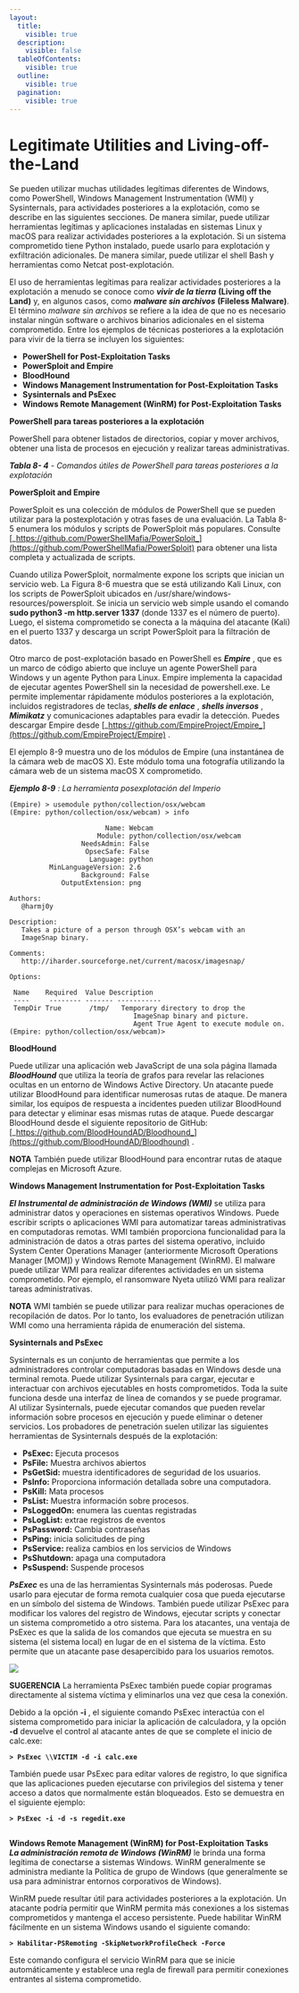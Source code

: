 ```yaml
---
layout:
  title:
    visible: true
  description:
    visible: false
  tableOfContents:
    visible: true
  outline:
    visible: true
  pagination:
    visible: true
---
```


# Legitimate Utilities and Living-off-the-Land

Se pueden utilizar muchas utilidades legítimas diferentes de Windows, como PowerShell, Windows Management Instrumentation (WMI) y Sysinternals, para actividades posteriores a la explotación, como se describe en las siguientes secciones. De manera similar, puede utilizar herramientas legítimas y aplicaciones instaladas en sistemas Linux y macOS para realizar actividades posteriores a la explotación. Si un sistema comprometido tiene Python instalado, puede usarlo para explotación y exfiltración adicionales. De manera similar, puede utilizar el shell Bash y herramientas como Netcat post-explotación.

El uso de herramientas legítimas para realizar actividades posteriores a la explotación a menudo se conoce como _**vivir de la tierra**_ **(Living off the Land)** y, en algunos casos, como _**malware sin archivos**_ **(Fileless Malware)**. El término _malware sin archivos_ se refiere a la idea de que no es necesario instalar ningún software o archivos binarios adicionales en el sistema comprometido. Entre los ejemplos de técnicas posteriores a la explotación para vivir de la tierra se incluyen los siguientes:

* **PowerShell for Post-Exploitation Tasks**
* **PowerSploit and Empire**
* **BloodHound**
* **Windows Management Instrumentation for Post-Exploitation Tasks**
* **Sysinternals and PsExec**
* **Windows Remote Management (WinRM) for Post-Exploitation Tasks**

**PowerShell para tareas posteriores a la explotación**

PowerShell para obtener listados de directorios, copiar y mover archivos, obtener una lista de procesos en ejecución y realizar tareas administrativas.

_**Tabla 8- 4**_ _- Comandos útiles de PowerShell para tareas posteriores a la explotación_

**PowerSploit and Empire**

PowerSploit es una colección de módulos de PowerShell que se pueden utilizar para la postexplotación y otras fases de una evaluación. La Tabla 8-5 enumera los módulos y scripts de PowerSploit más populares. Consulte [_https://github.com/PowerShellMafia/PowerSploit_](https://github.com/PowerShellMafia/PowerSploit) para obtener una lista completa y actualizada de scripts.

Cuando utiliza PowerSploit, normalmente expone los scripts que inician un servicio web. La Figura 8-6 muestra que se está utilizando Kali Linux, con los scripts de PowerSploit ubicados en /usr/share/windows-resources/powersploit. Se inicia un servicio web simple usando el comando **sudo python3 -m http.server 1337** (donde 1337 es el número de puerto). Luego, el sistema comprometido se conecta a la máquina del atacante (Kali) en el puerto 1337 y descarga un script PowerSploit para la filtración de datos.

Otro marco de post-explotación basado en PowerShell es _**Empire**_ , que es un marco de código abierto que incluye un agente PowerShell para Windows y un agente Python para Linux. Empire implementa la capacidad de ejecutar agentes PowerShell sin la necesidad de powershell.exe. Le permite implementar rápidamente módulos posteriores a la explotación, incluidos registradores de teclas, _**shells de enlace**_ , _**shells inversos**_ , _**Mimikatz**_ y comunicaciones adaptables para evadir la detección. Puedes descargar Empire desde [_https://github.com/EmpireProject/Empire_](https://github.com/EmpireProject/Empire) .

El ejemplo 8-9 muestra uno de los módulos de Empire (una instantánea de la cámara web de macOS X). Este módulo toma una fotografía utilizando la cámara web de un sistema macOS X comprometido.

_**Ejemplo 8-9**_ _: La herramienta posexplotación del Imperio_

```
(Empire) > usemodule python/collection/osx/webcam
(Empire: python/collection/osx/webcam) > info

                        Name: Webcam
                      Module: python/collection/osx/webcam
                  NeedsAdmin: False
                   OpsecSafe: False
                    Language: python
          MinLanguageVersion: 2.6
                  Background: False
             OutputExtension: png

Authors:
   @harmj0y

Description:
   Takes a picture of a person through OSX’s webcam with an
   ImageSnap binary.

Comments:
   http://iharder.sourceforge.net/current/macosx/imagesnap/

Options:

 Name    Required  Value Description
 ----     -------- ------- -----------
 TempDir True       /tmp/   Temporary directory to drop the
                               ImageSnap binary and picture.
                               Agent True Agent to execute module on.
(Empire: python/collection/osx/webcam)>

```

**BloodHound**

Puede utilizar una aplicación web JavaScript de una sola página llamada _**BloodHound**_ que utiliza la teoría de grafos para revelar las relaciones ocultas en un entorno de Windows Active Directory. Un atacante puede utilizar BloodHound para identificar numerosas rutas de ataque. De manera similar, los equipos de respuesta a incidentes pueden utilizar BloodHound para detectar y eliminar esas mismas rutas de ataque. Puede descargar BloodHound desde el siguiente repositorio de GitHub: [_https://github.com/BloodHoundAD/Bloodhound_](https://github.com/BloodHoundAD/Bloodhound) .

**NOTA** También puede utilizar BloodHound para encontrar rutas de ataque complejas en Microsoft Azure.

**Windows Management Instrumentation for Post-Exploitation Tasks**

_**El Instrumental de administración de Windows (WMI)**_ se utiliza para administrar datos y operaciones en sistemas operativos Windows. Puede escribir scripts o aplicaciones WMI para automatizar tareas administrativas en computadoras remotas. WMI también proporciona funcionalidad para la administración de datos a otras partes del sistema operativo, incluido System Center Operations Manager (anteriormente Microsoft Operations Manager \[MOM]) y Windows Remote Management (WinRM). El malware puede utilizar WMI para realizar diferentes actividades en un sistema comprometido. Por ejemplo, el ransomware Nyeta utilizó WMI para realizar tareas administrativas.

**NOTA** WMI también se puede utilizar para realizar muchas operaciones de recopilación de datos. Por lo tanto, los evaluadores de penetración utilizan WMI como una herramienta rápida de enumeración del sistema.

**Sysinternals and PsExec**

Sysinternals es un conjunto de herramientas que permite a los administradores controlar computadoras basadas en Windows desde una terminal remota. Puede utilizar Sysinternals para cargar, ejecutar e interactuar con archivos ejecutables en hosts comprometidos. Toda la suite funciona desde una interfaz de línea de comandos y se puede programar. Al utilizar Sysinternals, puede ejecutar comandos que pueden revelar información sobre procesos en ejecución y puede eliminar o detener servicios. Los probadores de penetración suelen utilizar las siguientes herramientas de Sysinternals después de la explotación:

* **PsExec:** Ejecuta procesos
* **PsFile:** Muestra archivos abiertos
* **PsGetSid:** muestra identificadores de seguridad de los usuarios.
* **PsInfo:** Proporciona información detallada sobre una computadora.
* **PsKill:** Mata procesos
* **PsList:** Muestra información sobre procesos.
* **PsLoggedOn:** enumera las cuentas registradas
* **PsLogList:** extrae registros de eventos
* **PsPassword:** Cambia contraseñas
* **PsPing:** inicia solicitudes de ping
* **PsService:** realiza cambios en los servicios de Windows
* **PsShutdown:** apaga una computadora
* **PsSuspend:** Suspende procesos

_**PsExec**_ es una de las herramientas Sysinternals más poderosas. Puede usarlo para ejecutar de forma remota cualquier cosa que pueda ejecutarse en un símbolo del sistema de Windows. También puede utilizar PsExec para modificar los valores del registro de Windows, ejecutar scripts y conectar un sistema comprometido a otro sistema. Para los atacantes, una ventaja de PsExec es que la salida de los comandos que ejecuta se muestra en su sistema (el sistema local) en lugar de en el sistema de la víctima. Esto permite que un atacante pase desapercibido para los usuarios remotos.

![](https://skillsforall.com/content/eh/1.0/m8/course/en-US/assets/e9925ad4fdb51201d6364cb313b5aa2265c84d84.png)

**SUGERENCIA** La herramienta PsExec también puede copiar programas directamente al sistema víctima y eliminarlos una vez que cesa la conexión.

Debido a la opción **-i** , el siguiente comando PsExec interactúa con el sistema comprometido para iniciar la aplicación de calculadora, y la opción **-d** devuelve el control al atacante antes de que se complete el inicio de calc.exe:

<pre><code><strong>> PsExec \\VICTIM -d -i calc.exe
</strong></code></pre>

También puede usar PsExec para editar valores de registro, lo que significa que las aplicaciones pueden ejecutarse con privilegios del sistema y tener acceso a datos que normalmente están bloqueados. Esto se demuestra en el siguiente ejemplo:

<pre><code><strong>> PsExec -i -d -s regedit.exe
</strong>  
</code></pre>

**Windows Remote Management (WinRM) for Post-Exploitation Tasks**\
_**La administración remota de Windows (WinRM)**_ le brinda una forma legítima de conectarse a sistemas Windows. WinRM generalmente se administra mediante la Política de grupo de Windows (que generalmente se usa para administrar entornos corporativos de Windows).

WinRM puede resultar útil para actividades posteriores a la explotación. Un atacante podría permitir que WinRM permita más conexiones a los sistemas comprometidos y mantenga el acceso persistente. Puede habilitar WinRM fácilmente en un sistema Windows usando el siguiente comando:

<pre><code><strong>> Habilitar-PSRemoting -SkipNetworkProfileCheck -Force
</strong></code></pre>

Este comando configura el servicio WinRM para que se inicie automáticamente y establece una regla de firewall para permitir conexiones entrantes al sistema comprometido.

